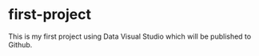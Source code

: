 # first-project
This is my first project using Data Visual Studio which will be published to Github.